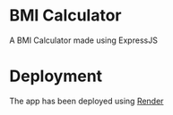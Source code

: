 # BMI Calculator

A BMI Calculator made using ExpressJS

# Deployment

The app has been deployed using [Render](https://bmi-calculator-byj4.onrender.com/)
